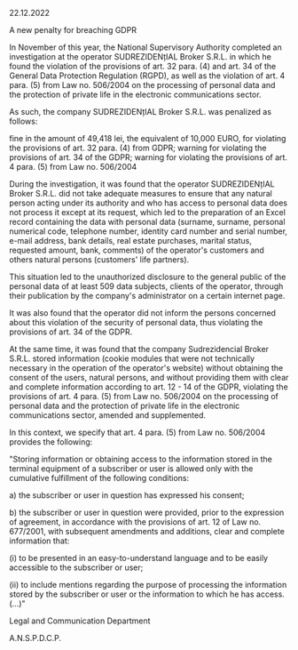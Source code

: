 22.12.2022

A new penalty for breaching GDPR

In November of this year, the National Supervisory Authority completed an investigation at the operator SUDREZIDENțIAL Broker S.R.L. in which he found the violation of the provisions of art. 32 para. (4) and art. 34 of the General Data Protection Regulation (RGPD), as well as the violation of art. 4 para. (5) from Law no. 506/2004 on the processing of personal data and the protection of private life in the electronic communications sector.

As such, the company SUDREZIDENțIAL Broker S.R.L. was penalized as follows:

fine in the amount of 49,418 lei, the equivalent of 10,000 EURO, for violating the provisions of art. 32 para. (4) from GDPR; warning for violating the provisions of art. 34 of the GDPR; warning for violating the provisions of art. 4 para. (5) from Law no. 506/2004

During the investigation, it was found that the operator SUDREZIDENțIAL Broker S.R.L. did not take adequate measures to ensure that any natural person acting under its authority and who has access to personal data does not process it except at its request, which led to the preparation of an Excel record containing the data with personal data (surname, surname, personal numerical code, telephone number, identity card number and serial number, e-mail address, bank details, real estate purchases, marital status, requested amount, bank, comments) of the operator's customers and others natural persons (customers' life partners).

This situation led to the unauthorized disclosure to the general public of the personal data of at least 509 data subjects, clients of the operator, through their publication by the company's administrator on a certain internet page.

It was also found that the operator did not inform the persons concerned about this violation of the security of personal data, thus violating the provisions of art. 34 of the GDPR.

At the same time, it was found that the company Sudrezidencial Broker S.R.L. stored information (cookie modules that were not technically necessary in the operation of the operator's website) without obtaining the consent of the users, natural persons, and without providing them with clear and complete information according to art. 12 - 14 of the GDPR, violating the provisions of art. 4 para. (5) from Law no. 506/2004 on the processing of personal data and the protection of private life in the electronic communications sector, amended and supplemented.

In this context, we specify that art. 4 para. (5) from Law no. 506/2004 provides the following:

"Storing information or obtaining access to the information stored in the terminal equipment of a subscriber or user is allowed only with the cumulative fulfillment of the following conditions:

a) the subscriber or user in question has expressed his consent;

b) the subscriber or user in question were provided, prior to the expression of agreement, in accordance with the provisions of art. 12 of Law no. 677/2001, with subsequent amendments and additions, clear and complete information that:

(i) to be presented in an easy-to-understand language and to be easily accessible to the subscriber or user;

(ii) to include mentions regarding the purpose of processing the information stored by the subscriber or user or the information to which he has access. (…)"

Legal and Communication Department

A.N.S.P.D.C.P.
